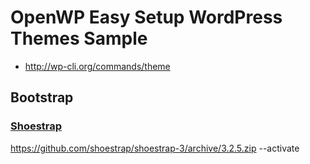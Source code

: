 # OpenWP Easy Setup WordPress Themes Sample

- http://wp-cli.org/commands/theme

## Bootstrap

### [Shoestrap](http://shoestrap.org/)

https://github.com/shoestrap/shoestrap-3/archive/3.2.5.zip --activate
